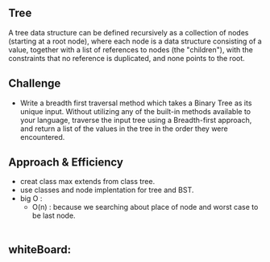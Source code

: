 ## Tree
A tree data structure can be defined recursively as a collection of nodes (starting at a root node), where each node is a data structure consisting of a value, together with a list of references to nodes (the "children"), with the constraints that no reference is duplicated, and none points to the root.


## Challenge
-  Write a breadth first traversal method which takes a Binary Tree as its unique input. Without utilizing any of the built-in methods available to your language, traverse the input tree using a Breadth-first approach, and return a list of the values in the tree in the order they were encountered.

## Approach & Efficiency
* creat class max extends from class tree.
* use classes and node implentation for tree and BST.
* big O :
   - O(n) : because we searching about place of node and worst case to be last node.
<br><br>

## whiteBoard:

<br><br>


